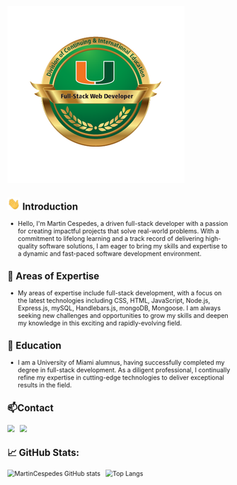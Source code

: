 ##

![Full-Stack-Certificate](./assets/ff122b2e-3449-4957-a41f-bef1a66419cf.png)

## <img src="https://github.com/ZestyLimones/ZestyLimones/blob/main/assets/Hi.gif" width="29px" > Introduction

- Hello, I'm Martin Cespedes, a driven full-stack developer with a passion for creating impactful projects that solve real-world problems. With a commitment to lifelong learning and a track record of delivering high-quality software solutions, I am eager to bring my skills and expertise to a dynamic and fast-paced software development environment.

## 👀 Areas of Expertise

- My areas of expertise include full-stack development, with a focus on the latest technologies including CSS, HTML, JavaScript, Node.js, Express.js, mySQL, Handlebars.js, mongoDB, Mongoose. I am always seeking new challenges and opportunities to grow my skills and deepen my knowledge in this exciting and rapidly-evolving field.

## 🌱 Education

- I am a University of Miami alumnus, having successfully completed my degree in full-stack development. As a diligent professional, I continually refine my expertise in cutting-edge technologies to deliver exceptional results in the field.

## 📫Contact

<a href="mailto:martin_cespedes@aol.com"><img src="https://img.icons8.com/fluency/48/000000/mailing.png" width="4%"/></a> &nbsp; [<img src="https://img.icons8.com/color/48/000000/linkedin.png" width="4%"/>](https://www.linkedin.com/in/martin-cespedes-3741b4265/) &nbsp;

## 📈 GitHub Stats:

![MartinCespedes GitHub stats](https://github-readme-stats.vercel.app/api?username=MartinCespedes&count_private=true&show_icons=true&theme=tokyonight) &nbsp;
![Top Langs](https://github-readme-stats.vercel.app/api/top-langs/?username=MartinCespedes&theme=tokyonight)
